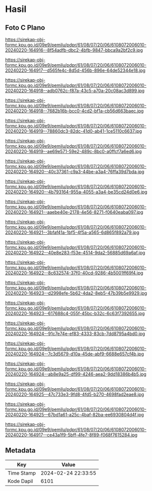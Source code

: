 # Hasil

## Foto C Plano

https://sirekap-obj-formc.kpu.go.id/09e9/pemilu/pdpr/61/08/07/20/06/6108072006010-20240220-164916--8f54adfb-dbc2-4bfb-9847-bbca9a2bf2c9.jpg

https://sirekap-obj-formc.kpu.go.id/09e9/pemilu/pdpr/61/08/07/20/06/6108072006010-20240220-164917--d565fe4c-8d5d-456b-896e-64de52344e18.jpg

https://sirekap-obj-formc.kpu.go.id/09e9/pemilu/pdpr/61/08/07/20/06/6108072006010-20240220-164918--adb0762c-f87a-43c5-a70a-20c08ac3d899.jpg

https://sirekap-obj-formc.kpu.go.id/09e9/pemilu/pdpr/61/08/07/20/06/6108072006010-20240220-164918--7682b16b-bcc0-4cd2-bf1a-cb56d663baec.jpg

https://sirekap-obj-formc.kpu.go.id/09e9/pemilu/pdpr/61/08/07/20/06/6108072006010-20240220-164919--78860dc3-82dc-41d0-ab41-1ce5110c6637.jpg

https://sirekap-obj-formc.kpu.go.id/09e9/pemilu/pdpr/61/08/07/20/06/6108072006010-20240220-164919--ae69e571-59e2-489c-8bc0-a0ffcf7a6ed6.jpg

https://sirekap-obj-formc.kpu.go.id/09e9/pemilu/pdpr/61/08/07/20/06/6108072006010-20240220-164920--40c37361-c9a3-44be-a3a4-76ffa39d7bda.jpg

https://sirekap-obj-formc.kpu.go.id/09e9/pemilu/pdpr/61/08/07/20/06/6108072006010-20240220-164920--4b793164-955a-4055-a3a4-be35cd24d0e6.jpg

https://sirekap-obj-formc.kpu.go.id/09e9/pemilu/pdpr/61/08/07/20/06/6108072006010-20240220-164921--aaebe40e-2178-4e56-8271-f0640eaba097.jpg

https://sirekap-obj-formc.kpu.go.id/09e9/pemilu/pdpr/61/08/07/20/06/6108072006010-20240220-164921--3bfaf41a-1bf5-4f5a-a565-6d865f892a79.jpg

https://sirekap-obj-formc.kpu.go.id/09e9/pemilu/pdpr/61/08/07/20/06/6108072006010-20240220-164922--40e8e283-f53e-4514-9da2-56885d69a6af.jpg

https://sirekap-obj-formc.kpu.go.id/09e9/pemilu/pdpr/61/08/07/20/06/6108072006010-20240220-164922--8c632574-37f0-40cd-9286-4b5001ff69f4.jpg

https://sirekap-obj-formc.kpu.go.id/09e9/pemilu/pdpr/61/08/07/20/06/6108072006010-20240220-164923--d2998efe-5b62-4da2-8eb5-47b39b5e9929.jpg

https://sirekap-obj-formc.kpu.go.id/09e9/pemilu/pdpr/61/08/07/20/06/6108072006010-20240220-164923--617688c4-055f-45bc-b32c-6c63f7392655.jpg

https://sirekap-obj-formc.kpu.go.id/09e9/pemilu/pdpr/61/08/07/20/06/6108072006010-20240220-164924--91c7e74e-ef83-4333-83cb-7dd8795a4bd0.jpg

https://sirekap-obj-formc.kpu.go.id/09e9/pemilu/pdpr/61/08/07/20/06/6108072006010-20240220-164924--7c3d5679-d10a-45de-abf9-6688e657cf4b.jpg

https://sirekap-obj-formc.kpu.go.id/09e9/pemilu/pdpr/61/08/07/20/06/6108072006010-20240220-164924--ab8e9a25-df99-4246-aea2-9dd18386b4b5.jpg

https://sirekap-obj-formc.kpu.go.id/09e9/pemilu/pdpr/61/08/07/20/06/6108072006010-20240220-164925--47c733e3-9fd8-4fd5-b270-4698fad2eae8.jpg

https://sirekap-obj-formc.kpu.go.id/09e9/pemilu/pdpr/61/08/07/20/06/6108072006010-20240220-164925--67bd1a61-a25c-4baf-82ba-ee6930804d4f.jpg

https://sirekap-obj-formc.kpu.go.id/09e9/pemilu/pdpr/61/08/07/20/06/6108072006010-20240220-164917--ce43a1f9-5bff-4fe7-8f89-f068f7615284.jpg


## Metadata

| Key        | Value               |
| ---------- | ------------------- |
| Time Stamp | 2024-02-24 22:33:55 |
| Kode Dapil | 6101                |



